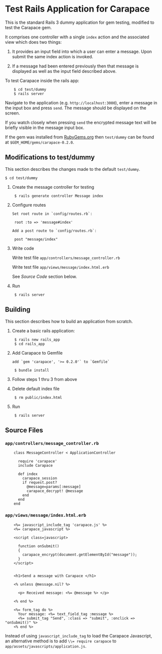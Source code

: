 # Test Rails Application for Carapace                                                 

This is the standard Rails 3 dummy application for gem testing, modified
to test the Carapace gem.

It comprises one controller with a single `index` action and the associated
view which does two things:

1. It provides an input field into which a user can enter a message. Upon
   submit the same index action is invoked.

2. If a message had been entered previously then that message is displayed
   as well as the input field described above.

To test Carapace inside the rails app:

        $ cd test/dummy
        $ rails server

  Navigate to the application (e.g. `http://localhost:3000`), enter a message
  in the input box and press `send`. The message should be displayed on the 
  screen.

  If you watch closely when pressing `send` the encrypted message text
  will be briefly visible in the message input box.

  If the gem was installed from [RubyGems.org](https://rubygems.org/gems/carapace)
  then `test/dummy` can be found at `$GEM_HOME/gems/carapace-0.2.0`.

## Modifications to test/dummy

This section describes the changes made to the default `test/dummy`.

    $ cd test/dummy

1. Create the message controller for testing

        $ rails generate controller Message index

2. Configure routes

       Set root route in `config/routes.rb`: 

        root :to => 'message#index'

       Add a post route to `config/routes.rb`: 

        post "message/index"

3. Write code

    Write test file `app/controllers/message_controller.rb`

    Write test file `app/views/message/index.html.erb`

    See *Source Code* section below.

4. Run 

        $ rails server

## Building

This section describes how to build an application from scratch.

1. Create a basic rails application:

        $ rails new rails_app
        $ cd rails_app

2. Add Carapace to Gemfile

       add `gem 'carapace', '>= 0.2.0'` to `Gemfile`

        $ bundle install

3. Follow steps 1 thru 3 from above

4. Delete default index file

        $ rm public/index.html

5. Run

        $ rails server

## Source Files

### `app/controllers/message_controller.rb`

        class MessageController < ApplicationController
    
          require 'carapace'
          include Carapace
    
          def index
            carapace_session
            if request.post?
              @message=params[:message]
              carapace_decrypt! @message
            end 
          end 
        end

### `app/views/message/index.html.erb`


        <%= javascript_include_tag 'carapace.js' %>
        <%= carapace_javascript %>
    
        <script class=javascript>
    
          function onSubmit()
          {
            carapace_encrypt(document.getElementById("message"));
          }
        </script>
    
    
        <h1>Send a message with Carapace </h1>
     
        <% unless @message.nil? %>
    
          <p> Received message: <%= @message %> </p>
    
        <% end %>
    
        <%= form_tag do %>
          Your message: <%= text_field_tag :message %>
          <%= submit_tag "Send", :class => "submit", :onclick => "onSubmit()" %>
        <% end %>

   Instead of using `javascript_include_tag` to load the Carapace Javascript, an
   alternative method is to add `\\= require carapace` to `app/assets/javascripts/application.js`.
